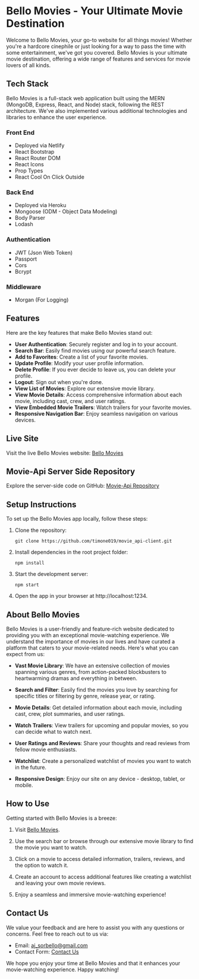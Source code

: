 # Bello Movies - Your Ultimate Movie Destination

Welcome to Bello Movies, your go-to website for all things movies! Whether you're a hardcore cinephile or just looking for a way to pass the time with some entertainment, we've got you covered. Bello Movies is your ultimate movie destination, offering a wide range of features and services for movie lovers of all kinds.

## Tech Stack 

Bello Movies is a full-stack web application built using the MERN (MongoDB, Express, React, and Node) stack, following the REST architecture. We've also implemented various additional technologies and libraries to enhance the user experience.

### Front End
- Deployed via Netlify
- React Bootstrap
- React Router DOM
- React Icons
- Prop Types
- React Cool On Click Outside

### Back End
- Deployed via Heroku
- Mongoose (ODM - Object Data Modeling)
- Body Parser
- Lodash

### Authentication
- JWT (Json Web Token)
- Passport
- Cors
- Bcrypt

### Middleware
- Morgan (For Logging)

## Features

Here are the key features that make Bello Movies stand out:

- **User Authentication**: Securely register and log in to your account.
- **Search Bar**: Easily find movies using our powerful search feature.
- **Add to Favorites**: Create a list of your favorite movies.
- **Update Profile**: Modify your user profile information.
- **Delete Profile**: If you ever decide to leave us, you can delete your profile.
- **Logout**: Sign out when you're done.
- **View List of Movies**: Explore our extensive movie library.
- **View Movie Details**: Access comprehensive information about each movie, including cast, crew, and user ratings.
- **View Embedded Movie Trailers**: Watch trailers for your favorite movies.
- **Responsive Navigation Bar**: Enjoy seamless navigation on various devices.

## Live Site

Visit the live Bello Movies website: [Bello Movies](https://bellomovies.netlify.app/)

## Movie-Api Server Side Repository

Explore the server-side code on GitHub: [Movie-Api Repository](https://github.com/AJSorbello/movie_api.git)

## Setup Instructions

To set up the Bello Movies app locally, follow these steps:

1. Clone the repository:
   ```
   git clone https://github.com/timone019/movie_api-client.git
   ```

2. Install dependencies in the root project folder:
   ```
   npm install
   ```

3. Start the development server:
   ```
   npm start
   ```

4. Open the app in your browser at http://localhost:1234.

## About Bello Movies

Bello Movies is a user-friendly and feature-rich website dedicated to providing you with an exceptional movie-watching experience. We understand the importance of movies in our lives and have curated a platform that caters to your movie-related needs. Here's what you can expect from us:

- **Vast Movie Library**: We have an extensive collection of movies spanning various genres, from action-packed blockbusters to heartwarming dramas and everything in between.

- **Search and Filter**: Easily find the movies you love by searching for specific titles or filtering by genre, release year, or rating.

- **Movie Details**: Get detailed information about each movie, including cast, crew, plot summaries, and user ratings.

- **Watch Trailers**: View trailers for upcoming and popular movies, so you can decide what to watch next.

- **User Ratings and Reviews**: Share your thoughts and read reviews from fellow movie enthusiasts.

- **Watchlist**: Create a personalized watchlist of movies you want to watch in the future.

- **Responsive Design**: Enjoy our site on any device - desktop, tablet, or mobile.

## How to Use

Getting started with Bello Movies is a breeze:

1. Visit [Bello Movies](https://bellomovies.netlify.app/).

2. Use the search bar or browse through our extensive movie library to find the movie you want to watch.

3. Click on a movie to access detailed information, trailers, reviews, and the option to watch it.

4. Create an account to access additional features like creating a watchlist and leaving your own movie reviews.

5. Enjoy a seamless and immersive movie-watching experience!

## Contact Us

We value your feedback and are here to assist you with any questions or concerns. Feel free to reach out to us via:

- Email: [aj_sorbello@gmail.com](mailto:aj_sorbello@gmail.com)
- Contact Form: [Contact Us](https://bellomovies.netlify.app/contact)

We hope you enjoy your time at Bello Movies and that it enhances your movie-watching experience. Happy watching!